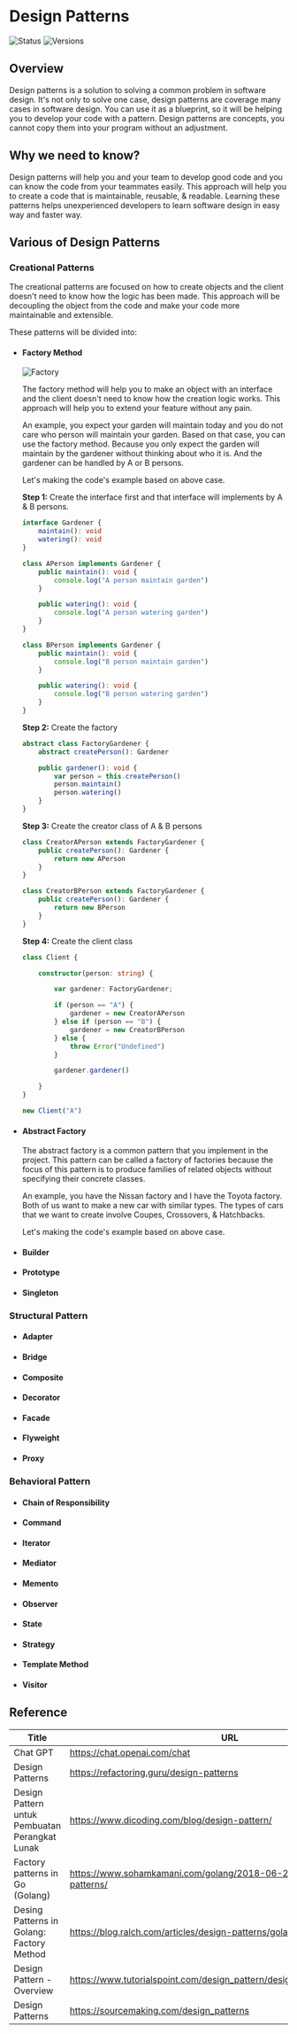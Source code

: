 # Design Patterns

![Status](https://badgen.net/badge/status/in%20progress/orange) ![Versions](https://badgen.net/badge/version/v0.0.1/cyan)

## Overview

Design patterns is a solution to solving a common problem in software design. It's not only to solve one case, design patterns are coverage many cases in software design. You can use it as a blueprint, so it will be helping you to develop your code with a pattern. Design patterns are concepts, you cannot copy them into your program without an adjustment.

## Why we need to know?

Design patterns will help you and your team to develop good code and you can know the code from your teammates easily. This approach will help you to create a code that is maintainable, reusable, & readable. Learning these patterns helps unexperienced developers to learn software design in easy way and faster way.

## Various of Design Patterns

### Creational Patterns

The creational patterns are focused on how to create objects and the client doesn't need to know how the logic has been made. This approach will be decoupling the object from the code and make your code more maintainable and extensible.

These patterns will be divided into:

* #### Factory Method

  ![Factory](https://refactoring.guru/images/patterns/diagrams/factory-method/structure.png)

  The factory method will help you to make an object with an interface and the client doesn't need to know how the creation logic works. This approach will help you to extend your feature without any pain.

  An example, you expect your garden will maintain today and you do not care who person will maintain your garden. Based on that case, you can use the factory method. Because you only expect the garden will maintain by the gardener without thinking about who it is. And the gardener can be handled by A or B persons.

  Let's making the code's example based on above case.

  **Step 1:** Create the interface first and that interface will implements by A & B persons.

  ```ts
  interface Gardener {
      maintain(): void
      watering(): void
  }

  class APerson implements Gardener {
      public maintain(): void {
          console.log("A person maintain garden")
      }

      public watering(): void {
          console.log("A person watering garden")
      }
  }

  class BPerson implements Gardener {
      public maintain(): void {
          console.log("B person maintain garden")
      }

      public watering(): void {
          console.log("B person watering garden")
      }
  }
  ```

  **Step 2:** Create the factory

  ```ts
  abstract class FactoryGardener {
      abstract createPerson(): Gardener

      public gardener(): void {
          var person = this.createPerson()
          person.maintain()
          person.watering()
      }
  }
  ```

  **Step 3:** Create the creator class of A & B persons

  ```ts
  class CreatorAPerson extends FactoryGardener {
      public createPerson(): Gardener {
          return new APerson
      }
  }

  class CreatorBPerson extends FactoryGardener {
      public createPerson(): Gardener {
          return new BPerson
      }
  }
  ```

  **Step 4:** Create the client class

  ```ts
  class Client {

      constructor(person: string) {

          var gardener: FactoryGardener;

          if (person == "A") {
              gardener = new CreatorAPerson
          } else if (person == "B") {
              gardener = new CreatorBPerson
          } else {
              throw Error("Undefined")
          }

          gardener.gardener()

      }
  }

  new Client("A")
  ```

* #### Abstract Factory

  The abstract factory is a common pattern that you implement in the project. This pattern can be called a factory of factories because the focus of this pattern is to produce families of related objects without specifying their concrete classes.

  <!-- An example, you have Nissan factory and I have Toyota factory. Both of us want to make a new car and our car has similar feature. -->

  An example, you have the Nissan factory and I have the Toyota factory. Both of us want to make a new car with similar types. The types of cars that we want to create involve Coupes, Crossovers, & Hatchbacks.

  Let's making the code's example based on above case.

* #### Builder

* #### Prototype

* #### Singleton

### Structural Pattern

* #### Adapter

* #### Bridge

* #### Composite

* #### Decorator

* #### Facade

* #### Flyweight

* #### Proxy

### Behavioral Pattern

* #### Chain of Responsibility

* #### Command

* #### Iterator

* #### Mediator

* #### Memento

* #### Observer

* #### State

* #### Strategy

* #### Template Method

* #### Visitor

## Reference

Title | URL
---|---
Chat GPT | <https://chat.openai.com/chat>
Design Patterns | <https://refactoring.guru/design-patterns>
Design Pattern untuk Pembuatan Perangkat Lunak | <https://www.dicoding.com/blog/design-pattern/>
Factory patterns in Go (Golang) | <https://www.sohamkamani.com/golang/2018-06-20-golang-factory-patterns/>
Desing Patterns in Golang: Factory Method | <https://blog.ralch.com/articles/design-patterns/golang-factory-method/>
Design Pattern - Overview | <https://www.tutorialspoint.com/design_pattern/design_pattern_overview.htm>
Design Patterns | <https://sourcemaking.com/design_patterns>
